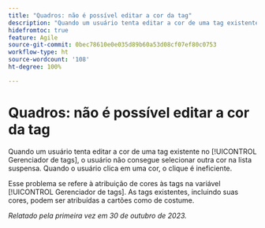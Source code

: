```yaml
---
title: "Quadros: não é possível editar a cor da tag"
description: "Quando um usuário tenta editar a cor de uma tag existente no Gerenciador de tags, ele não consegue selecionar outra cor na lista suspensa. Quando o usuário clica em uma cor, o clique é ineficiente."
hidefromtoc: true
feature: Agile
source-git-commit: 0bec78610e0e035d89b60a53d08cf07ef80c0753
workflow-type: ht
source-wordcount: '108'
ht-degree: 100%

---
```



# Quadros: não é possível editar a cor da tag

Quando um usuário tenta editar a cor de uma tag existente no [!UICONTROL Gerenciador de tags], o usuário não consegue selecionar outra cor na lista suspensa. Quando o usuário clica em uma cor, o clique é ineficiente.

Esse problema se refere à atribuição de cores às tags na variável [!UICONTROL Gerenciador de tags]. As tags existentes, incluindo suas cores, podem ser atribuídas a cartões como de costume.

_Relatado pela primeira vez em 30 de outubro de 2023._
